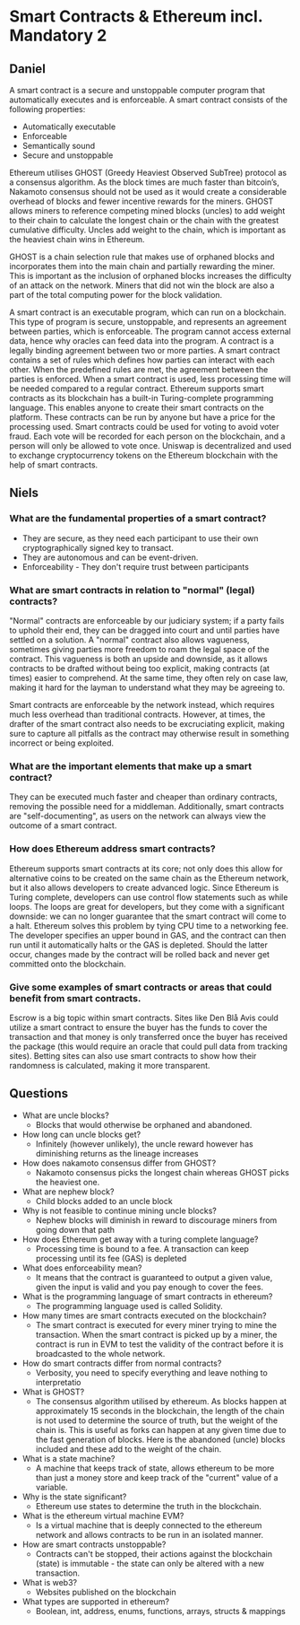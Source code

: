 
# Smart Contracts & Ethereum incl. Mandatory 2

## Daniel

A smart contract is a secure and unstoppable computer program that automatically executes and is enforceable. A smart contract consists of the following properties:
- Automatically executable
- Enforceable
- Semantically sound
- Secure and unstoppable

Ethereum utilises GHOST (Greedy Heaviest Observed SubTree) protocol as a consensus algorithm. As the block times are much faster than bitcoin’s, Nakamoto consensus should not be used as it would create a considerable overhead of blocks and fewer incentive rewards for the miners. GHOST allows miners to reference competing mined blocks (uncles) to add weight to their chain to calculate the longest chain or the chain with the greatest cumulative difficulty. Uncles add weight to the chain, which is important as the heaviest chain wins in Ethereum. 

GHOST is a chain selection rule that makes use of orphaned blocks and incorporates them into the main chain and partially rewarding the miner. This is important as the inclusion of orphaned blocks increases the difficulty of an attack on the network. Miners that did not win the block are also a part of the total computing power for the block validation. 

A smart contract is an executable program, which can run on a blockchain. This type of program is secure, unstoppable, and represents an agreement between parties, which is enforceable. The program cannot access external data, hence why oracles can feed data into the program. A contract is a legally binding agreement between two or more parties. A smart contract contains a set of rules which defines how parties can interact with each other. When the predefined rules are met, the agreement between the parties is enforced. When a smart contract is used, less processing time will be needed compared to a regular contract.
Ethereum supports smart contracts as its blockchain has a built-in Turing-complete programming language. This enables anyone to create their smart contracts on the platform. These contracts can be run by anyone but have a price for the processing used. 
Smart contracts could be used for voting to avoid voter fraud. Each vote will be recorded for each person on the blockchain, and a person will only be allowed to vote once.
Uniswap is decentralized and used to exchange cryptocurrency tokens on the Ethereum blockchain with the help of smart contracts. 

## Niels

### What are the fundamental properties of a smart contract?

- They are secure, as they need each participant to use their own cryptographically signed key to transact. 
- They are autonomous and can be event-driven.
- Enforceability - They don't require trust between participants

### What are smart contracts in relation to "normal" (legal) contracts?

"Normal" contracts are enforceable by our judiciary system; if a party fails to uphold their end, they can be dragged into court and until parties have settled on a solution. A "normal" contract also allows vagueness, sometimes giving parties more freedom to roam the legal space of the contract. This vagueness is both an upside and downside, as it allows contracts to be drafted without being too explicit, making contracts (at times) easier to comprehend. At the same time, they often rely on case law, making it hard for the layman to understand what they may be agreeing to.

Smart contracts are enforceable by the network instead, which requires much less overhead than traditional contracts. However, at times, the drafter of the smart contract also needs to be excruciating explicit, making sure to capture all pitfalls as the contract may otherwise result in something incorrect or being exploited. 

### What are the important elements that make up a smart contract?

They can be executed much faster and cheaper than ordinary contracts, removing the possible need for a middleman. Additionally, smart contracts are "self-documenting", as users on the network can always view the outcome of a smart contract.

### How does Ethereum address smart contracts?

Ethereum supports smart contracts at its core; not only does this allow for alternative coins to be created on the same chain as the Ethereum network, but it also allows developers to create advanced logic. Since Ethereum is Turing complete, developers can use control flow statements such as while loops. The loops are great for developers, but they come with a significant downside: we can no longer guarantee that the smart contract will come to a halt. Ethereum solves this problem by tying CPU time to a networking fee. The developer specifies an upper bound in GAS, and the contract can then run until it automatically halts or the GAS is depleted. Should the latter occur, changes made by the contract will be rolled back and never get committed onto the blockchain.

### Give some examples of smart contracts or areas that could benefit from smart contracts.

Escrow is a big topic within smart contracts. Sites like Den Blå Avis could utilize a smart contract to ensure the buyer has the funds to cover the transaction and that money is only transferred once the buyer has received the package (this would require an oracle that could pull data from tracking sites). Betting sites can also use smart contracts to show how their randomness is calculated, making it more transparent.

## Questions

- What are uncle blocks?
  - Blocks that would otherwise be orphaned and abandoned.
- How long can uncle blocks get?
  - Infinitely (however unlikely), the uncle reward however has diminishing returns as the lineage increases
- How does nakamoto consensus differ from GHOST?
  - Nakamoto consensus picks the longest chain whereas GHOST picks the heaviest one.
- What are nephew block?
  - Child blocks added to an uncle block
- Why is not feasible to continue mining uncle blocks?
  - Nephew blocks will diminish in reward to discourage miners from going down that path
- How does Ethereum get away with a turing complete language?
  - Processing time is bound to a fee. A transaction can keep processing until its fee (GAS) is depleted
- What does enforceability mean?
  - It means that the contract is guaranteed to output a given value, given the input is valid and you pay enough to cover the fees.
- What is the programming language of smart contracts in ethereum?
  - The programming language used is called Solidity.
- How many times are smart contracts executed on the blockchain?
  - The smart contract is executed for every miner trying to mine the transaction. When the smart contract is picked up by a miner, the contract is run in EVM to test the validity of the contract before it is broadcasted to the whole network.
- How do smart contracts differ from normal contracts?
  - Verbosity, you need to specify everything and leave nothing to interpretatio
- What is GHOST?
  - The consensus algorithm utilised by ethereum. As blocks happen at approximately 15 seconds in the blockchain, the length of the chain is not used to determine the source of truth, but the weight of the chain is. This is useful as forks can happen at any given time due to the fast generation of blocks. Here is the abandoned (uncle) blocks included and these add to the weight of the chain.
- What is a state machine?
  - A machine that keeps track of state, allows ethereum to be more than just a money store and keep track of the "current" value of a variable.
- Why is the state significant?
  - Ethereum use states to determine the truth in the blockchain.
- What is the ethereum virtual machine EVM?
  - Is a virtual machine that is deeply connected to the ethereum network and allows contracts to be run in an isolated manner. 
- How are smart contracts unstoppable?
  - Contracts can't be stopped, their actions against the blockchain (state) is immutable - the state can only be altered with a new transaction.
- What is web3?
  - Websites published on the blockchain
- What types are supported in ethereum?
  - Boolean, int, address, enums, functions, arrays, structs & mappings